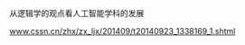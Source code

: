 



















从逻辑学的观点看人工智能学科的发展



www.cssn.cn/zhx/zx_ljx/201409/t20140923_1338169_1.shtml













